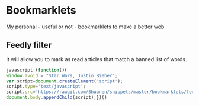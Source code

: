 # Bookmarklets

My personal - useful or not - bookmarklets to make a better web


## Feedly filter

It will allow you to mark as read articles that match a banned list of words.

```javascript
javascript:(function(){
window.avoid = "Star Wars, Justin Bieber";
var script=document.createElement('script');
script.type='text/javascript';
script.src='https://rawgit.com/Shuunen/snippets/master/bookmarklets/feedly-filter.js';
document.body.appendChild(script);})()
```

